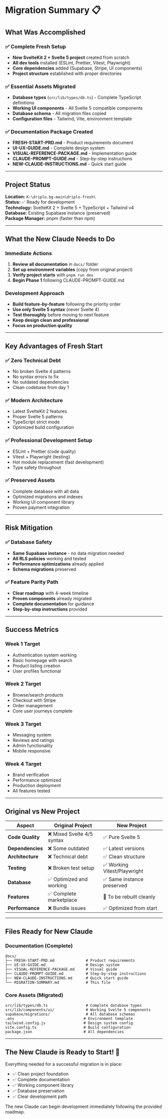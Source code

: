 # Migration Summary 📋

## What Was Accomplished

### ✅ Complete Fresh Setup
- **New SvelteKit 2 + Svelte 5 project** created from scratch
- **All dev tools** installed (ESLint, Prettier, Vitest, Playwright)
- **Core dependencies** added (Supabase, Stripe, UI components)
- **Project structure** established with proper directories

### ✅ Essential Assets Migrated
- **Database types** (`src/lib/types/db.ts`) - Complete TypeScript definitions
- **Working UI components** - All Svelte 5 compatible components
- **Database schema** - All migration files copied
- **Configuration files** - Tailwind, Vite, environment template

### ✅ Documentation Package Created
- **FRESH-START-PRD.md** - Product requirements document
- **UI-UX-GUIDE.md** - Complete design system
- **VISUAL-REFERENCE-PACKAGE.md** - Implementation guide
- **CLAUDE-PROMPT-GUIDE.md** - Step-by-step instructions
- **NEW-CLAUDE-INSTRUCTIONS.md** - Quick start guide

---

## Project Status

**Location:** `K:\driplo.bg-main\driplo-fresh\`  
**Status:** ✅ Ready for development  
**Technology:** SvelteKit 2 + Svelte 5 + TypeScript + Tailwind v4  
**Database:** Existing Supabase instance (preserved)  
**Package Manager:** pnpm (faster than npm)  

---

## What the New Claude Needs to Do

### Immediate Actions
1. **Review all documentation** in `docs/` folder
2. **Set up environment variables** (copy from original project)
3. **Verify project starts** with `pnpm run dev`
4. **Begin Phase 1** following CLAUDE-PROMPT-GUIDE.md

### Development Approach
- **Build feature-by-feature** following the priority order
- **Use only Svelte 5 syntax** (never Svelte 4)
- **Test thoroughly** before moving to next feature
- **Keep design clean and professional**
- **Focus on production quality**

---

## Key Advantages of Fresh Start

### ✅ Zero Technical Debt
- No broken Svelte 4 patterns
- No syntax errors to fix
- No outdated dependencies
- Clean codebase from day 1

### ✅ Modern Architecture  
- Latest SvelteKit 2 features
- Proper Svelte 5 patterns
- TypeScript strict mode
- Optimized build configuration

### ✅ Professional Development Setup
- ESLint + Prettier (code quality)
- Vitest + Playwright (testing)
- Hot module replacement (fast development)
- Type safety throughout

### ✅ Preserved Assets
- Complete database with all data
- Optimized migrations and indexes
- Working UI component library
- Proven payment integration

---

## Risk Mitigation

### ✅ Database Safety
- **Same Supabase instance** - no data migration needed
- **All RLS policies** working and tested
- **Performance optimizations** already applied
- **Schema migrations** preserved

### ✅ Feature Parity Path
- **Clear roadmap** with 4-week timeline
- **Proven components** already migrated
- **Complete documentation** for guidance
- **Step-by-step instructions** provided

---

## Success Metrics

### Week 1 Target
- Authentication system working
- Basic homepage with search
- Product listing creation
- User profiles functional

### Week 2 Target  
- Browse/search products
- Checkout with Stripe
- Order management
- Core user journeys complete

### Week 3 Target
- Messaging system
- Reviews and ratings  
- Admin functionality
- Mobile responsive

### Week 4 Target
- Brand verification
- Performance optimized
- Production deployment
- All features tested

---

## Original vs New Project

| Aspect | Original Project | New Project |
|--------|------------------|-------------|
| **Code Quality** | ❌ Mixed Svelte 4/5 syntax | ✅ Pure Svelte 5 |
| **Dependencies** | ❌ Some outdated | ✅ Latest versions |
| **Architecture** | ❌ Technical debt | ✅ Clean structure |
| **Testing** | ❌ Broken test setup | ✅ Working Vitest/Playwright |
| **Database** | ✅ Optimized and working | ✅ Same instance preserved |
| **Features** | ✅ Complete marketplace | 🔄 To be rebuilt cleanly |
| **Performance** | ❌ Bundle issues | ✅ Optimized from start |

---

## Files Ready for New Claude

### Documentation (Complete)
```
docs/
├── FRESH-START-PRD.md              # Product requirements
├── UI-UX-GUIDE.md                  # Design system  
├── VISUAL-REFERENCE-PACKAGE.md     # Visual guide
├── CLAUDE-PROMPT-GUIDE.md          # Step-by-step instructions
├── NEW-CLAUDE-INSTRUCTIONS.md      # Quick start guide
└── MIGRATION-SUMMARY.md            # This file
```

### Core Assets (Migrated)
```
src/lib/types/db.ts                 # Complete database types
src/lib/components/ui/              # Working Svelte 5 components
supabase/migrations/                # All database schemas
.env                               # Environment template
tailwind.config.js                 # Design system config
vite.config.ts                     # Build configuration
package.json                       # All dependencies
```

---

## The New Claude is Ready to Start! 🚀

Everything needed for a successful migration is in place:
- ✅ Clean project foundation
- ✅ Complete documentation
- ✅ Working component library  
- ✅ Database preservation
- ✅ Clear development path

The new Claude can begin development immediately following the provided roadmap.